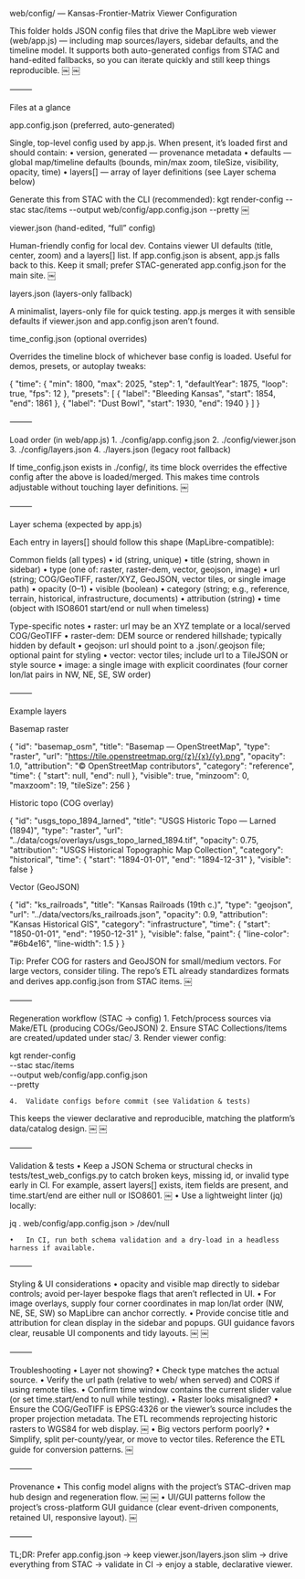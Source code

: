 web/config/ — Kansas-Frontier-Matrix Viewer Configuration

This folder holds JSON config files that drive the MapLibre web viewer (web/app.js) — including map sources/layers, sidebar defaults, and the timeline model. It supports both auto-generated configs from STAC and hand-edited fallbacks, so you can iterate quickly and still keep things reproducible.  ￼ ￼

⸻

Files at a glance

app.config.json (preferred, auto-generated)

Single, top-level config used by app.js. When present, it’s loaded first and should contain:
	•	version, generated — provenance metadata
	•	defaults — global map/timeline defaults (bounds, min/max zoom, tileSize, visibility, opacity, time)
	•	layers[] — array of layer definitions (see Layer schema below)

Generate this from STAC with the CLI (recommended):
kgt render-config --stac stac/items --output web/config/app.config.json --pretty  ￼

viewer.json (hand-edited, “full” config)

Human-friendly config for local dev. Contains viewer UI defaults (title, center, zoom) and a layers[] list. If app.config.json is absent, app.js falls back to this. Keep it small; prefer STAC-generated app.config.json for the main site.  ￼

layers.json (layers-only fallback)

A minimalist, layers-only file for quick testing. app.js merges it with sensible defaults if viewer.json and app.config.json aren’t found.

time_config.json (optional overrides)

Overrides the timeline block of whichever base config is loaded. Useful for demos, presets, or autoplay tweaks:

{
  "time": {
    "min": 1800,
    "max": 2025,
    "step": 1,
    "defaultYear": 1875,
    "loop": true,
    "fps": 12
  },
  "presets": [
    { "label": "Bleeding Kansas", "start": 1854, "end": 1861 },
    { "label": "Dust Bowl", "start": 1930, "end": 1940 }
  ]
}


⸻

Load order (in web/app.js)
	1.	./config/app.config.json
	2.	./config/viewer.json
	3.	./config/layers.json
	4.	./layers.json (legacy root fallback)

If time_config.json exists in ./config/, its time block overrides the effective config after the above is loaded/merged. This makes time controls adjustable without touching layer definitions.  ￼

⸻

Layer schema (expected by app.js)

Each entry in layers[] should follow this shape (MapLibre-compatible):

Common fields (all types)
	•	id (string, unique)
	•	title (string, shown in sidebar)
	•	type (one of: raster, raster-dem, vector, geojson, image)
	•	url (string; COG/GeoTIFF, raster/XYZ, GeoJSON, vector tiles, or single image path)
	•	opacity (0–1)
	•	visible (boolean)
	•	category (string; e.g., reference, terrain, historical, infrastructure, documents)
	•	attribution (string)
	•	time (object with ISO8601 start/end or null when timeless)

Type-specific notes
	•	raster: url may be an XYZ template or a local/served COG/GeoTIFF
	•	raster-dem: DEM source or rendered hillshade; typically hidden by default
	•	geojson: url should point to a .json/.geojson file; optional paint for styling
	•	vector: vector tiles; include url to a TileJSON or style source
	•	image: a single image with explicit coordinates (four corner lon/lat pairs in NW, NE, SE, SW order)

⸻

Example layers

Basemap raster

{
  "id": "basemap_osm",
  "title": "Basemap — OpenStreetMap",
  "type": "raster",
  "url": "https://tile.openstreetmap.org/{z}/{x}/{y}.png",
  "opacity": 1.0,
  "attribution": "© OpenStreetMap contributors",
  "category": "reference",
  "time": { "start": null, "end": null },
  "visible": true,
  "minzoom": 0,
  "maxzoom": 19,
  "tileSize": 256
}

Historic topo (COG overlay)

{
  "id": "usgs_topo_1894_larned",
  "title": "USGS Historic Topo — Larned (1894)",
  "type": "raster",
  "url": "../data/cogs/overlays/usgs_topo_larned_1894.tif",
  "opacity": 0.75,
  "attribution": "USGS Historical Topographic Map Collection",
  "category": "historical",
  "time": { "start": "1894-01-01", "end": "1894-12-31" },
  "visible": false
}

Vector (GeoJSON)

{
  "id": "ks_railroads",
  "title": "Kansas Railroads (19th c.)",
  "type": "geojson",
  "url": "../data/vectors/ks_railroads.json",
  "opacity": 0.9,
  "attribution": "Kansas Historical GIS",
  "category": "infrastructure",
  "time": { "start": "1850-01-01", "end": "1950-12-31" },
  "visible": false,
  "paint": {
    "line-color": "#6b4e16",
    "line-width": 1.5
  }
}

Tip: Prefer COG for rasters and GeoJSON for small/medium vectors. For large vectors, consider tiling. The repo’s ETL already standardizes formats and derives app.config.json from STAC items.  ￼

⸻

Regeneration workflow (STAC → config)
	1.	Fetch/process sources via Make/ETL (producing COGs/GeoJSON)
	2.	Ensure STAC Collections/Items are created/updated under stac/
	3.	Render viewer config:

kgt render-config \
  --stac stac/items \
  --output web/config/app.config.json \
  --pretty


	4.	Validate configs before commit (see Validation & tests)

This keeps the viewer declarative and reproducible, matching the platform’s data/catalog design.  ￼ ￼

⸻

Validation & tests
	•	Keep a JSON Schema or structural checks in tests/test_web_configs.py to catch broken keys, missing id, or invalid type early in CI. For example, assert layers[] exists, item fields are present, and time.start/end are either null or ISO8601.  ￼
	•	Use a lightweight linter (jq) locally:

jq . web/config/app.config.json > /dev/null


	•	In CI, run both schema validation and a dry-load in a headless harness if available.  ￼

⸻

Styling & UI considerations
	•	opacity and visible map directly to sidebar controls; avoid per-layer bespoke flags that aren’t reflected in UI.
	•	For image overlays, supply four corner coordinates in map lon/lat order (NW, NE, SE, SW) so MapLibre can anchor correctly.
	•	Provide concise title and attribution for clean display in the sidebar and popups. GUI guidance favors clear, reusable UI components and tidy layouts.  ￼ ￼

⸻

Troubleshooting
	•	Layer not showing?
	•	Check type matches the actual source.
	•	Verify the url path (relative to web/ when served) and CORS if using remote tiles.
	•	Confirm time window contains the current slider value (or set time.start/end to null while testing).
	•	Raster looks misaligned?
	•	Ensure the COG/GeoTIFF is EPSG:4326 or the viewer’s source includes the proper projection metadata. The ETL recommends reprojecting historic rasters to WGS84 for web display.  ￼
	•	Big vectors perform poorly?
	•	Simplify, split per-county/year, or move to vector tiles. Reference the ETL guide for conversion patterns.  ￼

⸻

Provenance
	•	This config model aligns with the project’s STAC-driven map hub design and regeneration flow.  ￼ ￼
	•	UI/GUI patterns follow the project’s cross-platform GUI guidance (clear event-driven components, retained UI, responsive layout).  ￼

⸻

TL;DR: Prefer app.config.json → keep viewer.json/layers.json slim → drive everything from STAC → validate in CI → enjoy a stable, declarative viewer.
